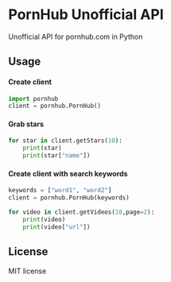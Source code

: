 # PornHub Unofficial API
Unofficial API for pornhub.com in Python

## Usage

#### Create client
```python
import pornhub
client = pornhub.PornHub()
```

#### Grab stars
```python
for star in client.getStars(10):
    print(star)
    print(star["name"])
```

#### Create client with search keywords
```python
keywords = ["word1", "word2"]
client = pornhub.PornHub(keywords)

for video in client.getVideos(10,page=2):
    print(video)
    print(video["url"])
```

## License
MIT license
